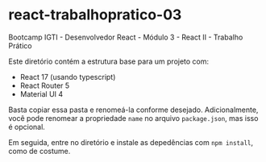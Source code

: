 # react-trabalhopratico-03
Bootcamp IGTI - Desenvolvedor React - Módulo 3 - React II - Trabalho Prático

Este diretório contém a estrutura base para um projeto com:

- React 17 (usando typescript)
- React Router 5
- Material UI 4

Basta copiar essa pasta e renomeá-la conforme desejado. Adicionalmente, você
pode renomear a propriedade `name` no arquivo `package.json`, mas isso é opcional.

Em seguida, entre no diretório e instale as depedências com `npm install`, como de costume.

